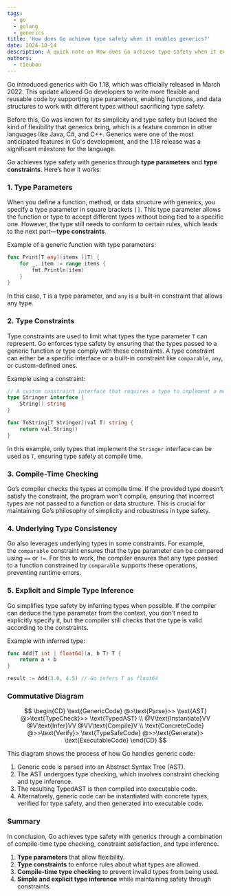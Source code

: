 ```yaml
---
tags:
  - go
  - golang
  - generics
title: 'How does Go achieve type safety when it enables generics?'
date: 2024-10-14
description: A quick note on How does Go achieve type safety when it enables generics
authors:
  - tieubao
---
```


Go introduced generics with Go 1.18, which was officially released in March 2022. This update allowed Go developers to write more flexible and reusable code by supporting type parameters, enabling functions, and data structures to work with different types without sacrificing type safety.

Before this, Go was known for its simplicity and type safety but lacked the kind of flexibility that generics bring, which is a feature common in other languages like Java, C#, and C++. Generics were one of the most anticipated features in Go's development, and the 1.18 release was a significant milestone for the language.

Go achieves type safety with generics through **type parameters** and **type constraints**. Here’s how it works:

### 1. Type Parameters

When you define a function, method, or data structure with generics, you specify a type parameter in square brackets `[]`. This type parameter allows the function or type to accept different types without being tied to a specific one. However, the type still needs to conform to certain rules, which leads to the next part—**type constraints**.

Example of a generic function with type parameters:

```go
func Print[T any](items []T) {
    for _, item := range items {
        fmt.Println(item)
    }
}
```

In this case, `T` is a type parameter, and `any` is a built-in constraint that allows any type.

### 2. Type Constraints

Type constraints are used to limit what types the type parameter `T` can represent. Go enforces type safety by ensuring that the types passed to a generic function or type comply with these constraints. A type constraint can either be a specific interface or a built-in constraint like `comparable`, `any`, or custom-defined ones.

Example using a constraint:

```go
// A custom constraint interface that requires a type to implement a method
type Stringer interface {
    String() string
}

func ToString[T Stringer](val T) string {
    return val.String()
}
```

In this example, only types that implement the `Stringer` interface can be used as `T`, ensuring type safety at compile time.

### 3. Compile-Time Checking

Go’s compiler checks the types at compile time. If the provided type doesn’t satisfy the constraint, the program won’t compile, ensuring that incorrect types are not passed to a function or data structure. This is crucial for maintaining Go’s philosophy of simplicity and robustness in type safety.

### 4. Underlying Type Consistency

Go also leverages underlying types in some constraints. For example, the `comparable` constraint ensures that the type parameter can be compared using `==` or `!=`. For this to work, the compiler ensures that any type passed to a function constrained by `comparable` supports these operations, preventing runtime errors.

### 5. Explicit and Simple Type Inference

Go simplifies type safety by inferring types when possible. If the compiler can deduce the type parameter from the context, you don’t need to explicitly specify it, but the compiler still checks that the type is valid according to the constraints.

Example with inferred type:

```go
func Add[T int | float64](a, b T) T {
    return a + b
}

result := Add(3.0, 4.5) // Go infers T as float64
```

### Commutative Diagram

$$
\begin{CD}
\text{GenericCode} @>\text{Parse}>> \text{AST} @>\text{TypeCheck}>> \text{TypedAST} \\
@V\text{Instantiate}VV @V\text{Infer}VV @VV\text{Compile}V \\
\text{ConcreteCode} @>>\text{Verify}> \text{TypeSafeCode} @>>\text{Generate}> \text{ExecutableCode}
\end{CD}
$$

This diagram shows the process of how Go handles generic code:

1. Generic code is parsed into an Abstract Syntax Tree (AST).
2. The AST undergoes type checking, which involves constraint checking and type inference.
3. The resulting TypedAST is then compiled into executable code.
4. Alternatively, generic code can be instantiated with concrete types, verified for type safety, and then generated into executable code.

### Summary

In conclusion, Go achieves type safety with generics through a combination of compile-time type checking, constraint satisfaction, and type inference.

1. **Type parameters** that allow flexibility.
2. **Type constraints** to enforce rules about what types are allowed.
3. **Compile-time type checking** to prevent invalid types from being used.
4. **Simple and explicit type inference** while maintaining safety through constraints.
